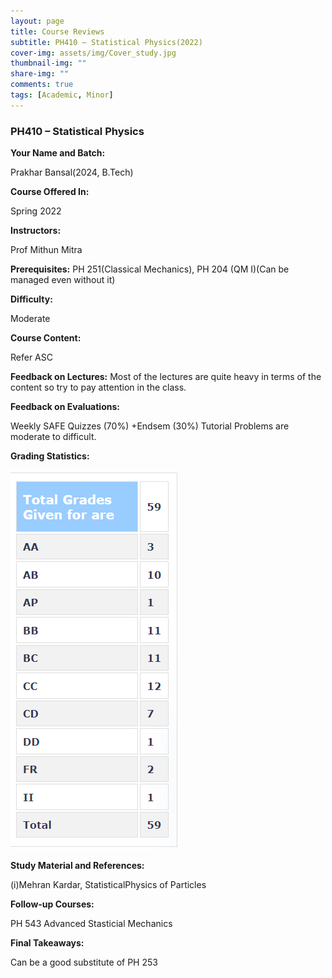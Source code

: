 ```yaml
---
layout: page
title: Course Reviews
subtitle: PH410 – Statistical Physics(2022)
cover-img: assets/img/Cover_study.jpg
thumbnail-img: ""
share-img: ""
comments: true
tags: [Academic, Minor]
---
```


### PH410 – Statistical Physics

**Your Name and Batch:**

 Prakhar Bansal(2024, B.Tech)

**Course Offered In:**

 Spring 2022

**Instructors:**

 Prof Mithun Mitra

**Prerequisites:**
 PH 251(Classical Mechanics), PH 204 (QM I)(Can be managed even without it)

**Difficulty:**

 Moderate

**Course Content:** 

Refer ASC

**Feedback on Lectures:**
Most of the lectures are quite heavy in terms of the content so try to pay attention in the class.

**Feedback on Evaluations:**

Weekly SAFE Quizzes (70%) +Endsem (30%) Tutorial Problems are moderate to difficult.

**Grading Statistics:** 

![Grades](PH410_grades.png)

**Study Material and References:** 

(i)Mehran Kardar, StatisticalPhysics of Particles

**Follow-up Courses:** 

PH 543 Advanced Stasticial Mechanics

**Final Takeaways:** 

Can be a good substitute of PH 253